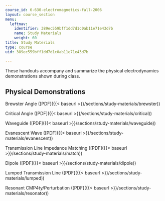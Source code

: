 ```yaml
---
course_id: 6-630-electromagnetics-fall-2006
layout: course_section
menu:
  leftnav:
    identifier: 389ec559bff1dd7d1c0ab11e71e43d7b
    name: Study Materials
    weight: 60
title: Study Materials
type: course
uid: 389ec559bff1dd7d1c0ab11e71e43d7b

---
```


These handouts accompany and summarize the physical electrodynamics demonstrations shown during class.

Physical Demonstrations
-----------------------

Brewster Angle ([PDF]({{< baseurl >}}/sections/study-materials/brewster))

Critical Angle ([PDF]({{< baseurl >}}/sections/study-materials/critical))

Waveguide ([PDF]({{< baseurl >}}/sections/study-materials/waveguide))

Evanescent Wave ([PDF]({{< baseurl >}}/sections/study-materials/evanescent))

Transmission Line Impedance Matching ([PDF]({{< baseurl >}}/sections/study-materials/match))

Dipole ([PDF]({{< baseurl >}}/sections/study-materials/dipole))

Lumped Transmission Line ([PDF]({{< baseurl >}}/sections/study-materials/lumped))

Resonant CMP4ty/Perturbation ([PDF]({{< baseurl >}}/sections/study-materials/resonator))
